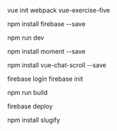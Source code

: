 vue init webpack vue-exercise-five

npm install firebase --save

<!-- The core Firebase JS SDK is always required and must be listed first -->
<script src="https://www.gstatic.com/firebasejs/7.13.2/firebase-app.js"></script>

<!-- TODO: Add SDKs for Firebase products that you want to use
     https://firebase.google.com/docs/web/setup#available-libraries -->
<script src="https://www.gstatic.com/firebasejs/7.13.2/firebase-analytics.js"></script>

<script>
  // Your web app's Firebase configuration
  var firebaseConfig = {
    apiKey: "AIzaSyAbkLGzPZUaJ9szDKtNZr3Uh1H08cGnj5I",
    authDomain: "phoenixchat-youchat.firebaseapp.com",
    databaseURL: "https://phoenixchat-youchat.firebaseio.com",
    projectId: "phoenixchat-youchat",
    storageBucket: "phoenixchat-youchat.appspot.com",
    messagingSenderId: "71483402724",
    appId: "1:71483402724:web:cec7110a27d5c02d757ff1",
    measurementId: "G-LBPSZJYJFF"
  };
  // Initialize Firebase
  firebase.initializeApp(firebaseConfig);
  firebase.analytics();
</script>

npm run dev

npm install moment --save

npm install vue-chat-scroll --save

firebase login
firebase init

npm run build

firebase deploy

npm install slugify